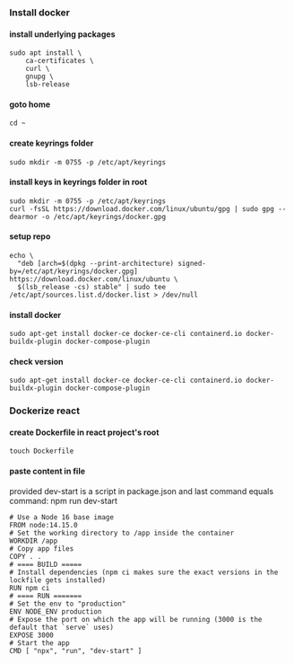 ### Install docker

#### install underlying packages
```
sudo apt install \
    ca-certificates \
    curl \
    gnupg \
    lsb-release
 ```

#### goto home
```
cd ~
```

#### create keyrings folder
```
sudo mkdir -m 0755 -p /etc/apt/keyrings
```

#### install keys in keyrings folder in root
```
sudo mkdir -m 0755 -p /etc/apt/keyrings
curl -fsSL https://download.docker.com/linux/ubuntu/gpg | sudo gpg --dearmor -o /etc/apt/keyrings/docker.gpg
```

####  setup repo
```
echo \
  "deb [arch=$(dpkg --print-architecture) signed-by=/etc/apt/keyrings/docker.gpg] https://download.docker.com/linux/ubuntu \
  $(lsb_release -cs) stable" | sudo tee /etc/apt/sources.list.d/docker.list > /dev/null
```

#### install docker
```
sudo apt-get install docker-ce docker-ce-cli containerd.io docker-buildx-plugin docker-compose-plugin
```

#### check version
```
sudo apt-get install docker-ce docker-ce-cli containerd.io docker-buildx-plugin docker-compose-plugin
```



### Dockerize react

#### create Dockerfile in react project's root
```
touch Dockerfile
```

#### paste content in file
provided dev-start is a script in package.json and last command equals command: npm run dev-start
```
# Use a Node 16 base image
FROM node:14.15.0
# Set the working directory to /app inside the container
WORKDIR /app
# Copy app files
COPY . .
# ==== BUILD =====
# Install dependencies (npm ci makes sure the exact versions in the lockfile gets installed)
RUN npm ci 
# ==== RUN =======
# Set the env to "production"
ENV NODE_ENV production
# Expose the port on which the app will be running (3000 is the default that `serve` uses)
EXPOSE 3000
# Start the app
CMD [ "npx", "run", "dev-start" ]
```




